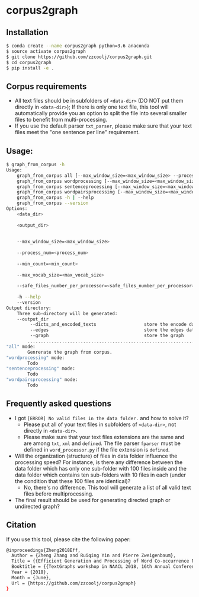 # corpus2graph

## Installation
```bash
$ conda create --name corpus2graph python=3.6 anaconda
$ source activate corpus2graph
$ git clone https://github.com/zzcoolj/corpus2graph.git
$ cd corpus2graph
$ pip install -e .
```

## Corpus requirements
* All text files should be in subfolders of ```<data-dir>``` (DO NOT put them directly in ```<data-dir>```); 
If there is only one text file, this tool will automatically provide you an option to split the file into several smaller files to benefit from multi-processing.
* If you use the default parser ```txt_parser```, please make sure that your text files meet the "one sentence per line" requirement. 

## Usage:
```bash
$ graph_from_corpus -h
Usage:
    graph_from_corpus all [--max_window_size=<max_window_size> --process_num=<process_num> --min_count=<min_count> --max_vocab_size=<max_vocab_size> --safe_files_number_per_processor=<safe_files_number_per_processor>] <data_dir> <output_dir>
    graph_from_corpus wordprocessing [--max_window_size=<max_window_size> --process_num=<process_num> --min_count=<min_count> --max_vocab_size=<max_vocab_size> --safe_files_number_per_processor=<safe_files_number_per_processor>] <data_dir> <output_dir>
    graph_from_corpus sentenceprocessing [--max_window_size=<max_window_size> --process_num=<process_num> --min_count=<min_count> --max_vocab_size=<max_vocab_size> --safe_files_number_per_processor=<safe_files_number_per_processor>] <data_dir> <output_dir>
    graph_from_corpus wordpairsprocessing [--max_window_size=<max_window_size> --process_num=<process_num> --min_count=<min_count> --max_vocab_size=<max_vocab_size> --safe_files_number_per_processor=<safe_files_number_per_processor>] <data_dir> <output_dir>
    graph_from_corpus -h | --help
    graph_from_corpus --version
Options:
    <data_dir>                                                            Set data directory. This script expects
                                                                          all corpus data store in this directory
    <output_dir>                                                          Set output directory. The output graph matrix and
                                                                          other intermediate data will be stored in this directory.
                                                                          see "Output directory" section for more details
    --max_window_size=<max_window_size>                                   The maximum window size to generate the word pairs.
                                                                          [default: 5]
    --process_num=<process_num>                                           The number of process you want to use.
                                                                          [default: 3]
    --min_count=<min_count>                                               Mininum count for words.
                                                                          [default: 5]
    --max_vocab_size=<max_vocab_size>                                     The maximum number of words you want to use.
                                                                          [default: 10000]
    --safe_files_number_per_processor=<safe_files_number_per_processor>   Safe files number per processor
                                                                          [default: 200]
    -h --help                                                             Show this screen.
    --version                                                             Show version.
Output directory:
    Three sub-directory will be generated:
    --output_dir
         --dicts_and_encoded_texts                  store the encode data for words
         --edges                                    store the edges data
         --graph                                    store the graph
        ...................................................................
"all" mode:
        Genrerate the graph from corpus.
"wordprocessing" mode:
        Todo
"sentenceprocessing" mode:
        Todo
"wordpairsprocessing" mode:
        Todo
```

## Frequently asked questions
* I got ```[ERROR] No valid files in the data folder.``` and how to solve it?
    * Please put all of your text files in subfolders of ```<data-dir>```, not directly in ```<data-dir>```.
    * Please make sure that your text files extensions are the same and are among ```txt```, ```xml``` and ```defined```.
    The file parser ```fparser``` must be defined in ```word_processor.py``` if the file extension is ```defined```.
* Will the organization (structure) of files in data folder influence the processing speed? 
For instance, is there any difference between the data folder which has only one sub-folder with 100 files inside and the data folder which contains ten sub-folders with 10 files in each
(under the condition that these 100 files are identical)?
    * No, there's no difference. 
    This tool will generate a list of all valid text files before multiprocessing. 
* The final result should be used for generating directed graph or undirected graph? 


## Citation
If you use this tool, please cite the following paper:
```bash
@inproceedings{Zheng2018Eff,
  Author = {Zheng Zhang and Ruiqing Yin and Pierre Zweigenbaum},
  Title = {{Efficient Generation and Processing of Word Co-occurrence Networks Using corpus2graph}},
  Booktitle = {{TextGraphs workshop in NAACL 2018, 16th Annual Conference of the North American Chapter of the Association for Computational Linguistics}},
  Year = {2018},
  Month = {June},
  Url = {https://github.com/zzcoolj/corpus2graph}
}
```